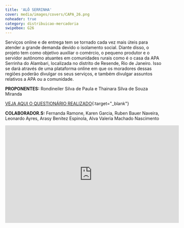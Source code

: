 ```yaml
---
title: 'ALÔ SERRINHA'
cover: media/images/covers/CAPA_26.png
noheader: true
category: distribuicao-mercadoria
swipebox: G26
---
```


Serviços online e de entrega tem se tornado cada vez mais úteis para atender a grande demanda devido o isolamento social. Diante disso, o projeto tem como objetivo auxiliar o comércio, o pequeno produtor e o servidor autônomo atuantes em comunidades rurais como é o casa da APA Serrinha do Alambari, localizada no distrito de Resende, Rio de Janeiro. Isso se dará através de uma plataforma online em que os moradores dessas regiões poderão divulgar os seus serviços, e também divulgar assuntos relativos a APA ou a comunidade.

**PROPONENTES:**
Rondineiler Silva de Paula e Thainara Silva de Souza Miranda

[VEJA AQUI O QUESTIONÁRIO REALIZADO](/media/docs/25_questionario.pdf){:target="_blank"}
  
  
**COLABORADOR.S:** Fernanda Ramone, Karen Garcia, Ruben Bauer Naveira, Leonardo Ayres, Arasy Benitez Espinola, Alva Valeria Machado Nascimento

<div class="video-wrapper video-wrapper-16x9">
<iframe width="560" height="315" src="https://www.youtube.com/embed/BrEMtTKa--M" frameborder="0" allow="accelerometer; autoplay; encrypted-media; gyroscope; picture-in-picture" allowfullscreen></iframe>
</div>

